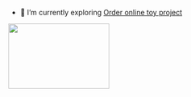 - 🌱 I’m currently exploring <a href="https://safventure.live" target="_blank">Order online toy project</a>

<img src="https://media.giphy.com/media/FPbnShq1h1IS5FQyPD/giphy.gif" width="200" height="130">

<!--
**jsafe00/jsafe00** is a ✨ _special_ ✨ repository because its `README.md` (this file) appears on your GitHub profile.

Here are some ideas to get you started:

- 🔭 I’m currently working on ...
- 🌱 I’m currently learning ...
- 👯 I’m looking to collaborate on ...
- 🤔 I’m looking for help with ...
- 💬 Ask me about ...
- 📫 How to reach me: ...
- 😄 Pronouns: ...
- ⚡ Fun fact: ...
-->
